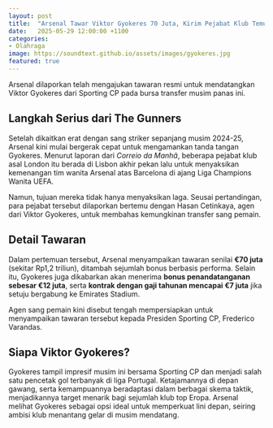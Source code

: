 ```yaml
---
layout: post
title:  "Arsenal Tawar Viktor Gyokeres 70 Juta, Kirim Pejabat Klub Temui Agen Striker Sporting CP"
date:   2025-05-29 12:00:00 +1100
categories: 
- Olahraga
image: https://soundtext.github.io/assets/images/gyokeres.jpg
featured: true
---
```


Arsenal dilaporkan telah mengajukan tawaran resmi untuk mendatangkan Viktor Gyokeres dari Sporting CP pada bursa transfer musim panas ini.

## Langkah Serius dari The Gunners

Setelah dikaitkan erat dengan sang striker sepanjang musim 2024-25, Arsenal kini mulai bergerak cepat untuk mengamankan tanda tangan Gyokeres. Menurut laporan dari *Correio da Manhã*, beberapa pejabat klub asal London itu berada di Lisbon akhir pekan lalu untuk menyaksikan kemenangan tim wanita Arsenal atas Barcelona di ajang Liga Champions Wanita UEFA.

Namun, tujuan mereka tidak hanya menyaksikan laga. Seusai pertandingan, para pejabat tersebut dilaporkan bertemu dengan Hasan Cetinkaya, agen dari Viktor Gyokeres, untuk membahas kemungkinan transfer sang pemain.

## Detail Tawaran

Dalam pertemuan tersebut, Arsenal menyampaikan tawaran senilai **€70 juta** (sekitar Rp1,2 triliun), ditambah sejumlah bonus berbasis performa. Selain itu, Gyokeres juga dikabarkan akan menerima **bonus penandatanganan sebesar €12 juta**, serta **kontrak dengan gaji tahunan mencapai €7 juta** jika setuju bergabung ke Emirates Stadium.

Agen sang pemain kini disebut tengah mempersiapkan untuk menyampaikan tawaran tersebut kepada Presiden Sporting CP, Frederico Varandas.

## Siapa Viktor Gyokeres?

Gyokeres tampil impresif musim ini bersama Sporting CP dan menjadi salah satu pencetak gol terbanyak di liga Portugal. Ketajamannya di depan gawang, serta kemampuannya beradaptasi dalam berbagai skema taktik, menjadikannya target menarik bagi sejumlah klub top Eropa. Arsenal melihat Gyokeres sebagai opsi ideal untuk memperkuat lini depan, seiring ambisi klub menantang gelar di musim mendatang.

